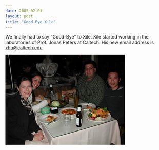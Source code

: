 ```yaml
---
date: 2005-02-01
layout: post
title: "Good-Bye Xile"
---
```


We finally had to say "Good-Bye" to Xile. 
Xile started working in the laboratories of Prof. Jonas Peters at Caltech. 
His new email address is xhu@caltech.edu

![Goodbye Xile](/assets/img/Goodbye_Xile.jpg)